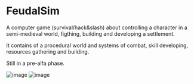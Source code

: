 # FeudalSim


A computer game (survival/hack&slash) about controlling a character in a semi-medieval world, figthing, building and developing a settlement.

It contains of a procedural world and systems of combat, skill developing, resources gathering and building.

Still in a pre-alfa phase.

![image](https://github.com/Gurix525/FeudalSim/assets/57004218/2d25bd75-9bdc-4ced-a8a8-7affb5a82b96)
![image](https://github.com/Gurix525/FeudalSim/assets/57004218/3abb9e93-a51c-454d-8232-bd67715ddf97)

